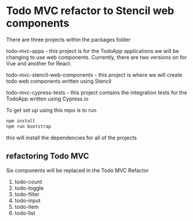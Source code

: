 # Todo MVC refactor to Stencil web components

There are three projects within the packages folder

todo-mvc-apps - this project is for the TodoApp applications we will be changing to use web components. Currently, there are two versions on for Vue and another for React.

todo-mvc-stencil-web-components - this project is where we will create todo web components written using Stencil

todo-mvc-cypress-tests - this project contains the integration tests for the TodoApp written using Cypress.io

To get set up using this repo is to run

```bash
npm install
npm run bootstrap
```

this will install the dependencies for all of the projects

## refactoring Todo MVC

Six components will be replaced in the Todo MVC Refactor

1. todo-count
2. todo-toggle
3. todo-filter
4. todo-input
5. todo-item
6. todo-list

